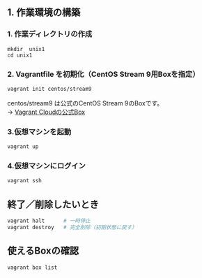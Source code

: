 ## 1. 作業環境の構築 

### 1. 作業ディレクトリの作成

```
mkdir  unix1
cd unix1
```

### 2. Vagrantfile を初期化（CentOS Stream 9用Boxを指定）

``` bash
vagrant init centos/stream9
```
centos/stream9 は公式のCentOS Stream 9のBoxです。  
→ [Vagrant Cloudの公式Box](https://portal.cloud.hashicorp.com/vagrant/discover/centos/stream9)

### 3.仮想マシンを起動

``` bash
vagrant up
```

### 4.仮想マシンにログイン

``` bash
vagrant ssh
```

## 終了／削除したいとき

``` bash
vagrant halt      # 一時停止
vagrant destroy   # 完全削除（初期状態に戻す）

```

## 使えるBoxの確認

``` bash
vagrant box list

```